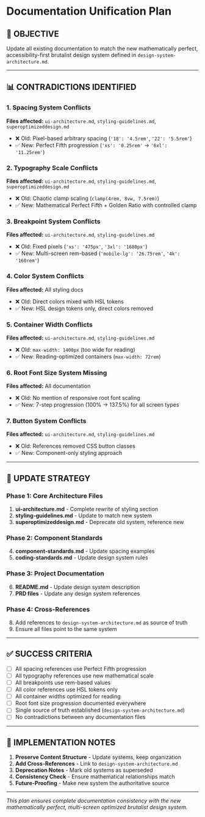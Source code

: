# Documentation Unification Plan

## 🎯 **OBJECTIVE**
Update all existing documentation to match the new mathematically perfect, accessibility-first brutalist design system defined in `design-system-architecture.md`.

---

## 📊 **CONTRADICTIONS IDENTIFIED**

### **1. Spacing System Conflicts**
**Files affected:** `ui-architecture.md`, `styling-guidelines.md`, `superoptimizeddesign.md`
- ❌ Old: Pixel-based arbitrary spacing (`'18': '4.5rem'`, `'22': '5.5rem'`)
- ✅ New: Perfect Fifth progression (`'xs': '0.25rem'` → `'6xl': '11.25rem'`)

### **2. Typography Scale Conflicts**
**Files affected:** `ui-architecture.md`, `styling-guidelines.md`, `superoptimizeddesign.md`
- ❌ Old: Chaotic clamp scaling (`clamp(4rem, 8vw, 7.5rem)`)
- ✅ New: Mathematical Perfect Fifth + Golden Ratio with controlled clamp

### **3. Breakpoint System Conflicts**
**Files affected:** `ui-architecture.md`, `styling-guidelines.md`
- ❌ Old: Fixed pixels (`'xs': '475px'`, `'3xl': '1680px'`)
- ✅ New: Multi-screen rem-based (`'mobile-lg': '26.75rem'`, `'4k': '160rem'`)

### **4. Color System Conflicts**
**Files affected:** All styling docs
- ❌ Old: Direct colors mixed with HSL tokens
- ✅ New: HSL design tokens only, direct colors removed

### **5. Container Width Conflicts**
**Files affected:** `ui-architecture.md`, `styling-guidelines.md`
- ❌ Old: `max-width: 1400px` (too wide for reading)
- ✅ New: Reading-optimized containers (`max-width: 72rem`)

### **6. Root Font Size System Missing**
**Files affected:** All documentation
- ❌ Old: No mention of responsive root font scaling
- ✅ New: 7-step progression (100% → 137.5%) for all screen types

### **7. Button System Conflicts**
**Files affected:** `ui-architecture.md`, `styling-guidelines.md`
- ❌ Old: References removed CSS button classes
- ✅ New: Component-only styling approach

---

## 🔧 **UPDATE STRATEGY**

### **Phase 1: Core Architecture Files**
1. **ui-architecture.md** - Complete rewrite of styling section
2. **styling-guidelines.md** - Update to match new system
3. **superoptimizeddesign.md** - Deprecate old system, reference new

### **Phase 2: Component Standards**
4. **component-standards.md** - Update spacing examples
5. **coding-standards.md** - Update design system rules

### **Phase 3: Project Documentation**
6. **README.md** - Update design system description
7. **PRD files** - Update any design system references

### **Phase 4: Cross-References**
8. Add references to `design-system-architecture.md` as source of truth
9. Ensure all files point to the same system

---

## ✅ **SUCCESS CRITERIA**

- [ ] All spacing references use Perfect Fifth progression
- [ ] All typography references use new mathematical scale
- [ ] All breakpoints use rem-based values
- [ ] All color references use HSL tokens only
- [ ] All container widths optimized for reading
- [ ] Root font size progression documented everywhere
- [ ] Single source of truth established (`design-system-architecture.md`)
- [ ] No contradictions between any documentation files

---

## 📝 **IMPLEMENTATION NOTES**

1. **Preserve Content Structure** - Update systems, keep organization
2. **Add Cross-References** - Link to `design-system-architecture.md`
3. **Deprecation Notes** - Mark old systems as superseded
4. **Consistency Check** - Ensure mathematical relationships match
5. **Future-Proofing** - Make new system the authoritative source

---

*This plan ensures complete documentation consistency with the new mathematically perfect, multi-screen optimized brutalist design system.*